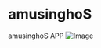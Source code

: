 # amusinghoS
amusinghoS APP
![Image](https://github.com/zaranetCore/amusinghoS/blob/master/docs/githubImg/amusighoS_V01.png)
